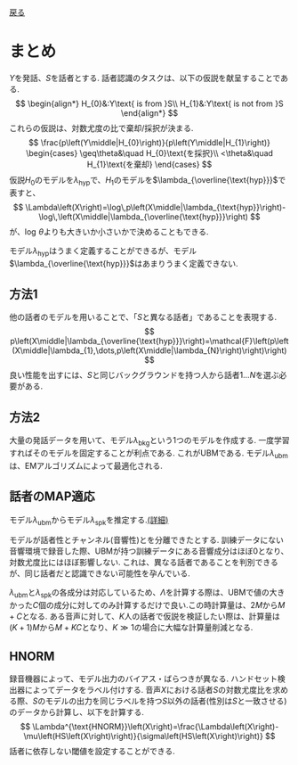 [戻る](../list.md)
# まとめ
$Y$を発話、$S$を話者とする.
話者認識のタスクは、以下の仮説を献呈することである.
$$
\begin{align*}
    H_{0}&:Y\text{ is from }S\\
    H_{1}&:Y\text{ is not from }S
\end{align*}
$$
これらの仮説は、対数尤度の比で棄却/採択が決まる.
$$
\frac{p\left(Y\middle|H_{0}\right)}{p\left(Y\middle|H_{1}\right)}
\begin{cases}
    \geq\theta&\quad H_{0}\text{を採択}\\
    <\theta&\quad H_{1}\text{を棄却}
\end{cases}
$$
仮説$H_{0}$のモデルを$\lambda_{\text{hyp}}$で、$H_{1}$のモデルを$\lambda_{\overline{\text{hyp}}}$で表すと、
$$
\Lambda\left(X\right)=\log\,p\left(X\middle|\lambda_{\text{hyp}}\right)-\log\,\left(X\middle|\lambda_{\overline{\text{hyp}}}\right)
$$
が、$\log\,\theta$よりも大きいか小さいかで決めることもできる.

モデル$\lambda_{\text{hyp}}$はうまく定義することができるが、モデル$\lambda_{\overline{\text{hyp}}}$はあまりうまく定義できない.

## 方法1
他の話者のモデルを用いることで、「$S$と異なる話者」であることを表現する.
$$
p\left(X\middle|\lambda_{\overline{\text{hyp}}}\right)=\mathcal{F}\left(p\left(X\middle|\lambda_{1},\dots,p\left(X\middle|\lambda_{N}\right)\right)\right)
$$
良い性能を出すには、$S$と同じバックグラウンドを持つ人から話者$1\dots N$を選ぶ必要がある.

## 方法2
大量の発話データを用いて、モデル$\lambda_{\text{bkg}}$という1つのモデルを作成する.
一度学習すればそのモデルを固定することが利点である.
これがUBMである.
モデル$\lambda_{\text{ubm}}$は、EMアルゴリズムによって最適化される.

## 話者のMAP適応
モデル$\lambda_{\text{ubm}}$からモデル$\lambda_{\text{spk}}$を推定する.[(詳細)](UBM_MAP.md)

モデルが話者性とチャンネル(音響性)とを分離できたとする.
訓練データにない音響環境で録音した際、UBMが持つ訓練データにある音響成分はほぼ0となり、対数尤度比にはほぼ影響しない.
これは、異なる話者であることを判別できるが、同じ話者だと認識できない可能性を孕んでいる.

$\lambda_{\text{ubm}}$と$\lambda_{\text{spk}}$の各成分は対応しているため、$\Lambda$を計算する際は、UBMで値の大きかった$C$個の成分に対してのみ計算するだけで良い.この時計算量は、$2M$から$M+C$となる.
ある音声に対して、$K$人の話者で仮説を検証したい際は、計算量は$\left(K+1\right)M$から$M+KC$となり、$K\gg1$の場合に大幅な計算量削減となる.

## HNORM
録音機器によって、モデル出力のバイアス・ばらつきが異なる.
ハンドセット検出器によってデータをラベル付けする.
音声$X$における話者$S$の対数尤度比を求める際、$S$のモデルの出力を同じラベルを持つ$S$以外の話者(性別は$S$と一致させる)のデータから計算し、以下を計算する.
$$
\Lambda^{\text{HNORM}}\left(X\right)=\frac{\Lambda\left(X\right)-\mu\left(HS\left(X\right)\right)}{\sigma\left(HS\left(X\right)\right)}
$$
話者に依存しない閾値を設定することができる.